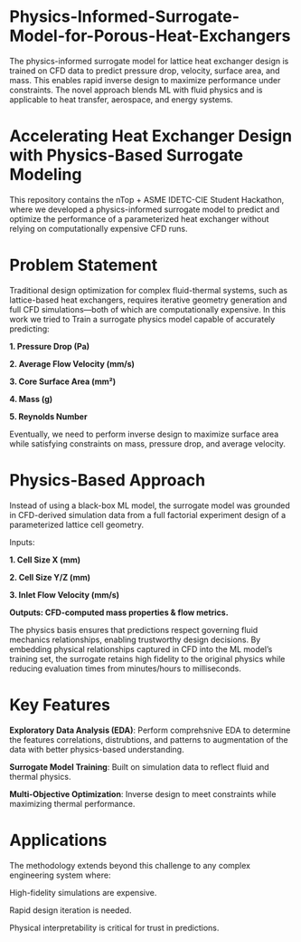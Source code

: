 # Physics-Informed-Surrogate-Model-for-Porous-Heat-Exchangers
The physics-informed surrogate model for lattice heat exchanger design is trained on CFD data to predict pressure drop, velocity, surface area, and mass. This enables rapid inverse design to maximize performance under constraints. The novel approach blends ML with fluid physics and is applicable to heat transfer, aerospace, and energy systems.


# Accelerating Heat Exchanger Design with Physics-Based Surrogate Modeling

This repository contains  the nTop + ASME IDETC-CIE Student Hackathon, where we developed a physics-informed surrogate model to predict and optimize the performance of a parameterized heat exchanger without relying on computationally expensive CFD runs.

# Problem Statement

Traditional design optimization for complex fluid-thermal systems, such as lattice-based heat exchangers, requires iterative geometry generation and full CFD simulations—both of which are computationally expensive.
In this work we tried to Train a surrogate physics model capable of accurately predicting:

**1. Pressure Drop (Pa)**

**2. Average Flow Velocity (mm/s)**

**3. Core Surface Area (mm²)**

**4. Mass (g)**

**5. Reynolds Number**

Eventually, we need to perform inverse design to maximize surface area while satisfying constraints on mass, pressure drop, and average velocity.

# Physics-Based Approach

Instead of using a black-box ML model, the surrogate model was grounded in CFD-derived simulation data from a full factorial experiment design of a parameterized lattice cell geometry.

Inputs:

**1. Cell Size X (mm)**

**2. Cell Size Y/Z (mm)**

**3. Inlet Flow Velocity (mm/s)**

**Outputs: CFD-computed mass properties & flow metrics.**

The physics basis ensures that predictions respect governing fluid mechanics relationships, enabling trustworthy design decisions. By embedding physical relationships captured in CFD into the ML model’s training set, the surrogate retains high fidelity to the original physics while reducing evaluation times from minutes/hours to milliseconds. 

# Key Features
**Exploratory Data Analysis (EDA)**: Perform comprehsnive EDA to determine the features correlations, distrubtions, and patterns to augmentation of the data with better physics-based understanding. 

**Surrogate Model Training**: Built on simulation data to reflect fluid and thermal physics.

**Multi-Objective Optimization**: Inverse design to meet constraints while maximizing thermal performance.


# Applications

The methodology extends beyond this challenge to any complex engineering system where:

High-fidelity simulations are expensive.

Rapid design iteration is needed.

Physical interpretability is critical for trust in predictions.
